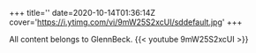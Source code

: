 +++
title=''
date=2020-10-14T01:36:14Z
cover='https://i.ytimg.com/vi/9mW25S2xcUI/sddefault.jpg'
+++

All content belongs to GlennBeck.
{{< youtube 9mW25S2xcUI >}}
